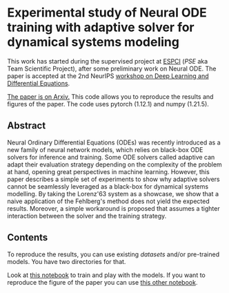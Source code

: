 # Experimental study of Neural ODE training with adaptive solver for dynamical systems modeling

This work has started during the supervised project at [ESPCI](https://www.espci.psl.eu/) (*PSE* aka Team Scientific Project), after some preliminary work on Neural ODE. The paper is accepted at the 2nd NeurIPS [workshop on Deep Learning and Differential Equations](https://dlde-2022.github.io/).

[The paper is on Arxiv.](https://arxiv.org/abs/2211.06972) This code allows you to reproduce the results and figures of the paper. The code uses pytorch (1.12.1) and numpy (1.21.5).


## Abstract 
Neural Ordinary Differential Equations (ODEs) was recently introduced as a new family of neural network models, which relies on black-box ODE solvers for inference and training. Some ODE solvers  called adaptive can adapt their evaluation strategy depending on the
complexity of the problem at hand, opening great perspectives in machine learning. However, this paper describes a simple set of experiments to show why adaptive solvers cannot be seamlessly leveraged as a black-box for dynamical systems modelling. By taking
the Lorenz'63 system as a showcase, we show that a naive application of the Fehlberg's method does not yield the expected results. Moreover, a simple workaround is proposed that assumes a tighter interaction between the solver and the training strategy.


## Contents

To reproduce the results, you can use existing *datasets* and/or pre-trained models. You have two directories for that. 

Look at [this notebook](Adaptive_training-Figures.ipynb) to train and play with the models. If you want to reproduce the figure of the paper you can use  [this other notebook](Figures.ipynb).  

